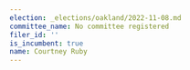 ```yaml
---
election: _elections/oakland/2022-11-08.md
committee_name: No committee registered
filer_id: ''
is_incumbent: true
name: Courtney Ruby
---
```

